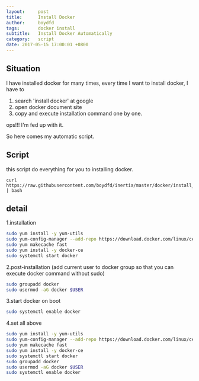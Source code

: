 ```yaml
---
layout:     post
title:      Install Docker
author:     boydfd
tags:       docker install
subtitle:   Install Docker Automatically
category:   script
date: 2017-05-15 17:00:01 +0800
---
```


## Situation
I have installed docker for many times, every time I want to install docker, I have to 
1. search 'install docker' at google 
2. open docker document site 
3. copy and execute installation command one by one.

ops!!! I'm fed up with it.

So here comes my automatic script.

## Script
this script do everything for you to installing docker.  

	curl https://raw.githubusercontent.com/boydfd/inertia/master/docker/install_docker.sh | bash

## detail

1.installation
```bash
sudo yum install -y yum-utils
sudo yum-config-manager --add-repo https://download.docker.com/linux/centos/docker-ce.repo
sudo yum makecache fast
sudo yum install -y docker-ce
sudo systemctl start docker
``` 
2.post-installation (add current user to docker group so that you can execute docker command without sudo)

```bash
sudo groupadd docker 
sudo usermod -aG docker $USER
```

3.start docker on boot

```bash
sudo systemctl enable docker
```

4.set all above

```bash
sudo yum install -y yum-utils
sudo yum-config-manager --add-repo https://download.docker.com/linux/centos/docker-ce.repo
sudo yum makecache fast
sudo yum install -y docker-ce
sudo systemctl start docker
sudo groupadd docker 
sudo usermod -aG docker $USER
sudo systemctl enable docker
```